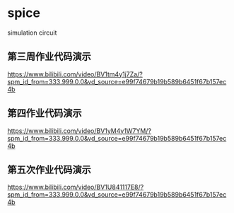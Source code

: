 # spice
simulation circuit

## 第三周作业代码演示

https://www.bilibili.com/video/BV1tm4y1j7Za/?spm_id_from=333.999.0.0&vd_source=e99f74679b19b589b6451f67b157ec4b

## 第四作业代码演示

https://www.bilibili.com/video/BV1yM4y1W7YM/?spm_id_from=333.999.0.0&vd_source=e99f74679b19b589b6451f67b157ec4b

## 第五次作业代码演示

https://www.bilibili.com/video/BV1U841117E8/?spm_id_from=333.999.0.0&vd_source=e99f74679b19b589b6451f67b157ec4b
